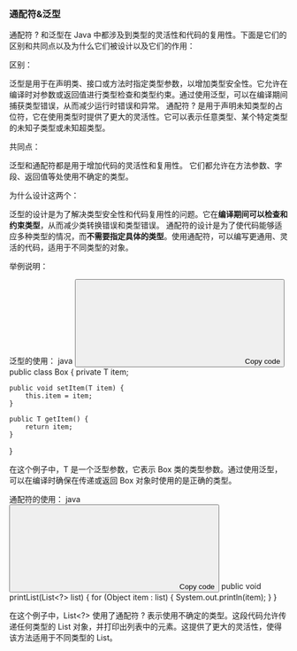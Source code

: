 ### 通配符&泛型

通配符 ? 和泛型在 Java 中都涉及到类型的灵活性和代码的复用性。下面是它们的区别和共同点以及为什么它们被设计以及它们的作用：

区别：

泛型是用于在声明类、接口或方法时指定类型参数，以增加类型安全性。它允许在编译时对参数或返回值进行类型检查和类型约束。通过使用泛型，可以在编译期间捕获类型错误，从而减少运行时错误和异常。
通配符 ? 是用于声明未知类型的占位符，它在使用类型时提供了更大的灵活性。它可以表示任意类型、某个特定类型的未知子类型或未知超类型。

共同点：

泛型和通配符都是用于增加代码的灵活性和复用性。
它们都允许在方法参数、字段、返回值等处使用不确定的类型。

为什么设计这两个：

泛型的设计是为了解决类型安全性和代码复用性的问题。它在**编译期间可以检查和约束类型**，从而减少类转换错误和类型错误。
通配符的设计是为了使代码能够适应多种类型的情况，而**不需要指定具体的类型**。使用通配符，可以编写更通用、灵活的代码，适用于不同类型的对象。

举例说明：

泛型的使用：
java
<button><svg><path></path></svg><span>Copy code</span><span></span></button>
public class Box<T> {
    private T item;

    public void setItem(T item) {
        this.item = item;
    }

    public T getItem() {
        return item;
    }
}

在这个例子中，T 是一个泛型参数，它表示 Box 类的类型参数。通过使用泛型，可以在编译时确保在传递或返回 Box 对象时使用的是正确的类型。

通配符的使用：
java
<button><svg><path></path></svg><span>Copy code</span><span></span></button>
public void printList(List<?> list) {
    for (Object item : list) {
        System.out.println(item);
    }
}

在这个例子中，List<?> 使用了通配符 ? 表示使用不确定的类型。这段代码允许传递任何类型的 List 对象，并打印出列表中的元素。这提供了更大的灵活性，使得该方法适用于不同类型的 List。
